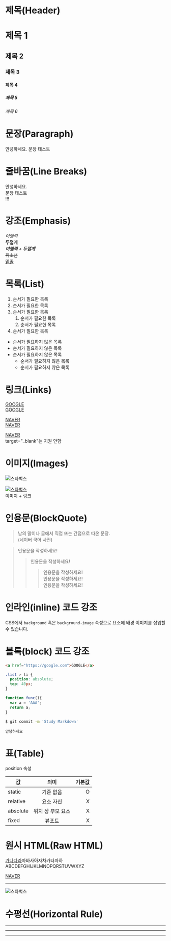 # 제목(Header)

# 제목 1
## 제목 2
### 제목 3
#### 제목 4
##### 제목 5
###### 제목 6

# 문장(Paragraph)

안녕하세요. 문장 테스트

# 줄바꿈(Line Breaks)

안녕하세요.<br>
문장 테스트  
!!!

# 강조(Emphasis)

_이텔릭_  
**두껍게**  
**_이텔릭 + 두껍게_**  
~~취소선~~  
<u>밑줄</u>

# 목록(List)

1. 순서가 필요한 목록
1. 순서가 필요한 목록
1. 순서가 필요한 목록
    1. 순서가 필요한 목록
    1. 순서가 필요한 목록
1. 순서가 필요한 목록

- 순서가 필요하지 않은 목록
- 순서가 필요하지 않은 목록
- 순서가 필요하지 않은 목록
    - 순서가 필요하지 않은 목록
    - 순서가 필요하지 않은 목록

# 링크(Links)

<a href="https://google.com">GOOGLE</a>  
[GOOGLE](https://google.com)

<a href="https://naver.com" title="네이버로 이동">NAVER</a>  
[NAVER](https://naver.com "네이버로 이동")

<a href="https://naver.com" target="_blank">NAVER</a>  
target="_blank"는 지원 안함

# 이미지(Images)

![스타벅스](https://www.starbucks.co.kr/common/img/common/logo.png)

[![스타벅스](https://www.starbucks.co.kr/common/img/common/logo.png)](https://www.starbucks.co.kr/)  
이미지 + 링크

# 인용문(BlockQuote)

> 남의 말이나 글에서 직접 또는 간접으로 따온 문장.  
> (네이버 국어 사전)

> 인용문을 작성하세요!
>> 인용문을 작성하세요!
>>> 인용문을 작성하세요!  
>>> 인용문을 작성하세요!  
>>> 인용문을 작성하세요!

# 인라인(inline) 코드 강조

CSS에서 `background` 혹은 `background-image` 속성으로 요소에 배경 이미지를 삽입할 수 있습니다.

# 블록(block) 코드 강조

```html
<a href="https://google.com">GOOGLE</a>  
```

```css
.list > li {
  position: absolute;
  top: 40px;
}
```

```javascript
function func(){
  var a = 'AAA';
  return a;
}
```

```bash
$ git commit -m 'Study Markdown'
```

```plaintext
안녕하세요
```

# 표(Table)

position 속성

값 | 의미 | 기본값
-- | :--: | --:
static | 기준 없음 | O
relative | 요소 자신 | X
absolute | 위치 상 부모 요소 | X
fixed | 뷰포트 | X

# 원시 HTML(Raw HTML)

<span style="text-decoration: underline;">가나다라</span>마바사아자차카타파하<br/>
ABCDEFGHIJKLMNOPQRSTUVWXYZ

<a href="https://naver.com" title="네이버" target="_blank">NAVER</a> 

---

<img src="https://www.starbucks.co.kr/common/img/common/logo.png" alt="스타벅스">

# 수평선(Horizontal Rule)

---

***
___